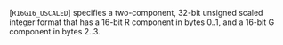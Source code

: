 [`R16G16_USCALED`] specifies a two-component, 32-bit
unsigned scaled integer format that has a 16-bit R component in bytes
0..1, and a 16-bit G component in bytes 2..3.